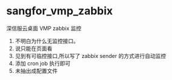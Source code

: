 # sangfor_vmp_zabbix

深信服云桌面 VMP zabbix 监控
1. 不明白为什么无监控接口。
2. 说只能在页面看
3. 见到有可临控接口,所以写了 zabbix sender 的方式进行自动监控
4. 添加 cron job 执行即可
5. 未抽出成配置文件